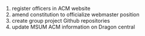 1. register officers in ACM website
2. amend constitution to officialize webmaster position
3. create group project Github repositories
4. update MSUM ACM information on Dragon central 
